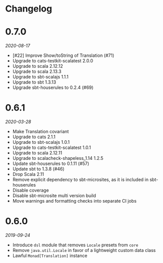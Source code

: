# Changelog

# 0.7.0

_2020-08-17_

 * [#22] Improve Show/toString of Translation (#71)
 * Upgrade to cats-testkit-scalatest 2.0.0
 * Upgrade to scala 2.12.12
 * Upgrade to scala 2.13.3
 * Upgrade to sbt-scalajs 1.1.1
 * Upgrade to sbt 1.3.13
 * Upgrade sbt-houserules to 0.2.4 (#69)

# 0.6.1

_2020-03-28_

 * Make Translation covariant
 * Upgrade to cats 2.1.1
 * Upgrade to sbt-scalajs 1.0.1
 * Upgrade to cats-testkit-scalatest 1.0.1
 * Upgrade to scala 2.12.11
 * Upgrade to scalacheck-shapeless_1.14 1.2.5
 * Update sbt-houserules to 0.1.11 (#57)
 * Update sbt to 1.3.8 (#46)
 * Drop Scala 2.11
 * Remove explicit dependency to sbt-microsites, as it is included in sbt-houserules
 * Disable coverage
 * Disable sbt-microsite multi version build
 * Move warnings and formatting checks into separate CI jobs

# 0.6.0

_2019-09-24_

 * Introduce `dsl` module that removes `Locale` presets from `core`
 * Remove `java.util.Locale` in favor of a lightweight custom data class
 * Lawful `Monad[Translation]` instance